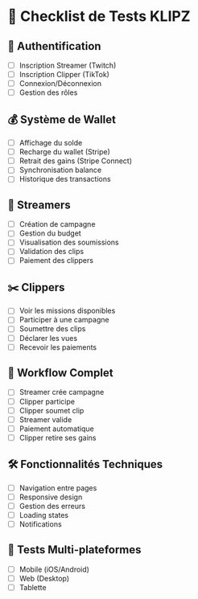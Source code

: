 # 🧪 Checklist de Tests KLIPZ

## 🔐 Authentification
- [ ] Inscription Streamer (Twitch)
- [ ] Inscription Clipper (TikTok)
- [ ] Connexion/Déconnexion
- [ ] Gestion des rôles

## 💰 Système de Wallet
- [ ] Affichage du solde
- [ ] Recharge du wallet (Stripe)
- [ ] Retrait des gains (Stripe Connect)
- [ ] Synchronisation balance
- [ ] Historique des transactions

## 🎯 Streamers
- [ ] Création de campagne
- [ ] Gestion du budget
- [ ] Visualisation des soumissions
- [ ] Validation des clips
- [ ] Paiement des clippers

## ✂️ Clippers
- [ ] Voir les missions disponibles
- [ ] Participer à une campagne
- [ ] Soumettre des clips
- [ ] Déclarer les vues
- [ ] Recevoir les paiements

## 🔄 Workflow Complet
- [ ] Streamer crée campagne
- [ ] Clipper participe
- [ ] Clipper soumet clip
- [ ] Streamer valide
- [ ] Paiement automatique
- [ ] Clipper retire ses gains

## 🛠️ Fonctionnalités Techniques
- [ ] Navigation entre pages
- [ ] Responsive design
- [ ] Gestion des erreurs
- [ ] Loading states
- [ ] Notifications

## 📱 Tests Multi-plateformes
- [ ] Mobile (iOS/Android)
- [ ] Web (Desktop)
- [ ] Tablette 